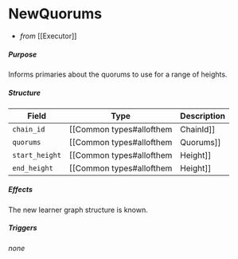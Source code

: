 # NewQuorums

- _from_ [[Executor]]

##### Purpose

<!-- --8<-- [start:purpose] -->
Informs primaries about the quorums to use for a range of heights.
<!-- epochs? see https://github.com/anoma/specs/issues/180  -->
<!-- --8<-- [end:purpose] -->

##### Structure

| Field | Type | Description |
| ----- | ---- | ----------- |
| `chain_id` | [[Common types#allofthem|ChainId]] | the chain Id |
| `quorums` | [[Common types#allofthem|Quorums]] | the chain quorums |
| `start_height` | [[Common types#allofthem|Height]] | start height |
| `end_height` | [[Common types#allofthem|Height]] | end height |

##### Effects

The new learner graph structure is known.

##### Triggers

_none_

<!--
```rust
struct NewQuorums {
  chain_id : ChainId,
  quorums : Quorums,
  start_height : Height,
  end_height : Height,
}
```
-->
